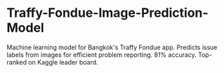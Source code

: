 # Traffy-Fondue-Image-Prediction-Model
Machine learning model for Bangkok's Traffy Fondue app. Predicts issue labels from images for efficient problem reporting. 81% accuracy. Top-ranked on Kaggle leader board.
